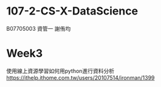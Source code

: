 # 107-2-CS-X-DataScience
B07705003 資管一 謝侑均

# Week3
使用線上資源學習如何用python進行資料分析
https://ithelp.ithome.com.tw/users/20107514/ironman/1399

